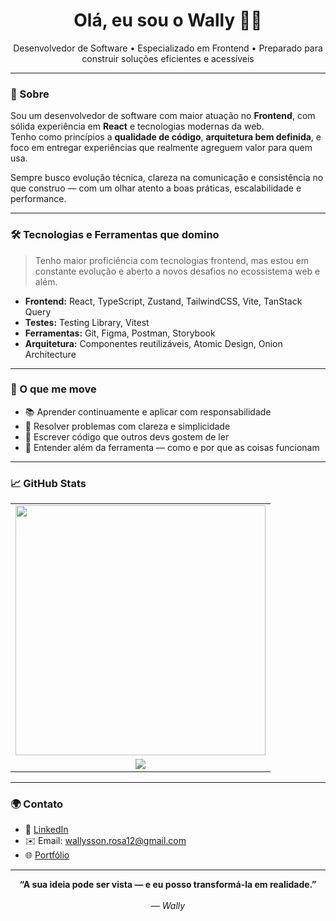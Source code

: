 <h1 align="center">Olá, eu sou o Wally 👨‍💻</h1>

<p align="center">
  Desenvolvedor de Software • Especializado em Frontend • Preparado para construir soluções eficientes e acessíveis
</p>

---

### 🧭 Sobre

Sou um desenvolvedor de software com maior atuação no **Frontend**, com sólida experiência em **React** e tecnologias modernas da web.  
Tenho como princípios a **qualidade de código**, **arquitetura bem definida**, e foco em entregar experiências que realmente agreguem valor para quem usa.

Sempre busco evolução técnica, clareza na comunicação e consistência no que construo — com um olhar atento a boas práticas, escalabilidade e performance.

---

### 🛠️ Tecnologias e Ferramentas que domino

> Tenho maior proficiência com tecnologias frontend, mas estou em constante evolução e aberto a novos desafios no ecossistema web e além.

- **Frontend:** React, TypeScript, Zustand, TailwindCSS, Vite, TanStack Query
- **Testes:** Testing Library, Vitest
- **Ferramentas:** Git, Figma, Postman, Storybook
- **Arquitetura:** Componentes reutilizáveis, Atomic Design, Onion Architecture

---

### 🚀 O que me move

- 📚 Aprender continuamente e aplicar com responsabilidade
- 🧩 Resolver problemas com clareza e simplicidade
- 🤝 Escrever código que outros devs gostem de ler
- 🧠 Entender além da ferramenta — como e por que as coisas funcionam

---

### 📈 GitHub Stats

<table align="center">
  <tr>
    <td align="center">
      <img src="https://github-readme-stats.vercel.app/api/top-langs/?username=wallyrosa&layout=compact&theme=tokyonight&hide_border=true&border_radius=10" width="400px" />
    </td>
  </tr>
  <tr>
    <td align="center">
      <img src="https://github-readme-activity-graph.vercel.app/graph?username=wallyrosa&theme=tokyo-night&hide_border=true&radius=10" />
    </td>
  </tr>
</table>

---

### 🌍 Contato

- 🔗 [LinkedIn](https://www.linkedin.com/in/wallysson-rosa)  
- ✉️ Email: [wallysson.rosa12@gmail.com](mailto:wallysson.rosa12@gmail.com)  
- 🌐 [Portfólio](https://wallysson.vercel.app/)  

---

<div align="center">
  <strong>“A sua ideia pode ser vista — e eu posso transformá-la em realidade.”</strong>
  <br><br>
  <em>— Wally</em>
</div>
